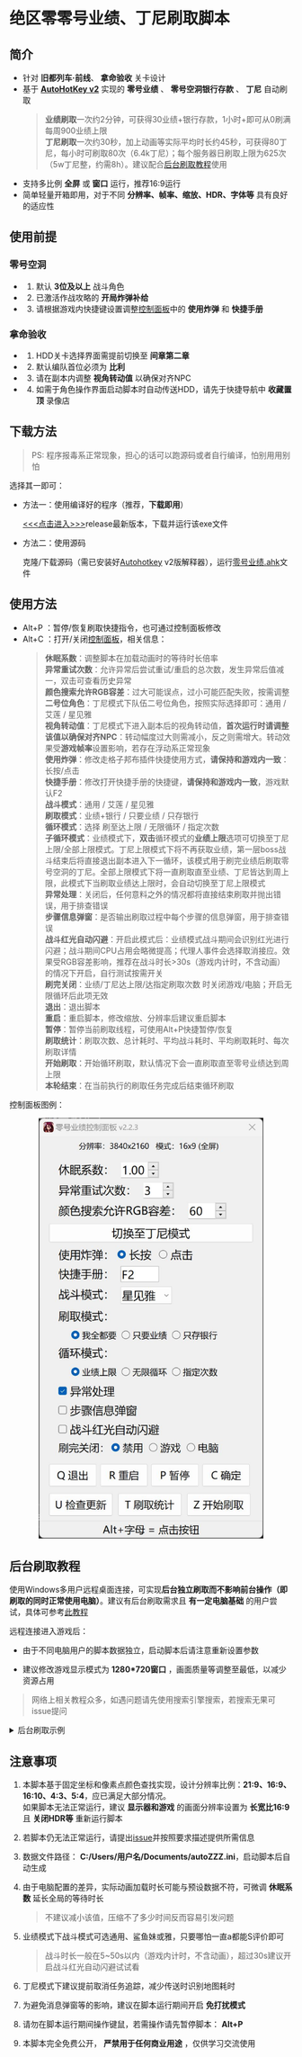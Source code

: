 # 绝区零零号业绩、丁尼刷取脚本

## 简介

- 针对 **旧都列车·前线**、 **拿命验收** 关卡设计
- 基于 [**AutoHotKey v2**](https://www.autohotkey.com) 实现的 **零号业绩** 、 **零号空洞银行存款** 、 **丁尼** 自动刷取
    > **业绩刷取**一次约2分钟，可获得30业绩+银行存款，1小时+即可从0刷满每周900业绩上限
    > <br>**丁尼刷取**一次约30秒，加上动画等实际平均时长约45秒，可获得80丁尼，每小时可刷取80次（6.4k丁尼）；每个服务器日刷取上限为625次（5w丁尼整，约需8h）。建议配合[后台刷取教程](#后台刷取教程)使用
- 支持多比例 **全屏** 或 **窗口** 运行，推荐16:9运行
- 简单轻量开箱即用，对于不同 **分辨率、帧率、缩放、HDR、字体等** 具有良好的适应性

## 使用前提

### 零号空洞

- 1. 默认 **3位及以上** 战斗角色
- 2. 已激活作战攻略的 **开局炸弹补给**
- 3. 请根据游戏内快捷键设置调整[控制面板](#使用方法)中的 **使用炸弹** 和 **快捷手册**

### 拿命验收

- 1. HDD关卡选择界面需提前切换至 **间章第二章**
- 2. 默认编队首位必须为 **比利**
- 3. 请在副本内调整 **视角转动值** 以确保对齐NPC
- 4. 如需于角色操作界面启动脚本时自动传送HDD，请先于快捷导航中 **收藏置顶** 录像店

## 下载方法

> PS: 程序报毒系正常现象，担心的话可以跑源码或者自行编译，怕别用用别怕

选择其一即可：

- 方法一：使用编译好的程序（推荐，**下载即用**）

    [<<<点击进入>>>](https://github.com/UCPr251/zzzAuto/releases/latest)release最新版本，下载并运行该exe文件

- 方法二：使用源码

    克隆/下载源码（需已安装好[Autohotkey](https://www.autohotkey.com) v2版解释器），运行[零号业绩.ahk](./零号业绩.ahk)文件

## 使用方法

- Alt+P ：暂停/恢复刷取快捷指令，也可通过控制面板修改
- Alt+C ：打开/关闭[控制面板](./控制面板.jpg)，相关信息：
    > **休眠系数**：调整脚本在加载动画时的等待时长倍率
    > <br>**异常重试次数**：允许异常后尝试重试/重启的总次数，发生异常后值减一，双击可查看历史异常
    > <br>**颜色搜索允许RGB容差**：过大可能误点，过小可能匹配失败，按需调整
    > <br>**二号位角色**：丁尼模式下队伍二号位角色，按照实际选择即可：通用 / 艾莲 / 星见雅
    > <br>**视角转动值**：丁尼模式下进入副本后的视角转动值，**首次运行时请调整该值以确保对齐NPC**：转动幅度过大则需减小，反之则需增大。转动效果受**游戏帧率**设置影响，若存在浮动系正常现象
    > <br>**使用炸弹**：修改走格子邦布插件快捷使用方式，**请保持和游戏内一致**：长按/点击
    > <br>**快捷手册**：修改打开快捷手册的快捷键，**请保持和游戏内一致**，游戏默认F2
    > <br>**战斗模式**：通用 / 艾莲 / 星见雅
    > <br>**刷取模式**：业绩+银行 / 只要业绩 / 只存银行
    > <br>**循环模式**：选择 刷至达上限 / 无限循环 / 指定次数
    > <br>**子循环模式**：业绩模式下，**双击**循环模式的**业绩上限**选项可切换至丁尼上限/全部上限模式。丁尼上限模式下将不再获取业绩，第一层boss战斗结束后将直接退出副本进入下一循环，该模式用于刷完业绩后刷取零号空洞的丁尼。全部上限模式下将一直刷取直至业绩、丁尼皆达到周上限，此模式下当刷取业绩达上限时，会自动切换至丁尼上限模式
    > <br>**异常处理**：关闭后，任何意料之外的情况都将直接结束刷取并抛出错误，用于排查错误
    > <br>**步骤信息弹窗**：是否输出刷取过程中每个步骤的信息弹窗，用于排查错误
    > <br>**战斗红光自动闪避**：开启此模式后：业绩模式战斗期间会识别红光进行闪避；战斗期间CPU占用会略微提高；代理人事件会选择取消接应。效果受RGB容差影响，推荐在战斗时长>30s（游戏内计时，不含动画）的情况下开启，自行测试按需开关
    > <br>**刷完关闭**：业绩/丁尼达上限/达指定刷取次数 时关闭游戏/电脑；开启无限循环后此项无效
    > <br>**退出**：退出脚本
    > <br>**重启**：重启脚本，修改缩放、分辨率后建议重启脚本
    > <br>**暂停**：暂停当前刷取线程，可使用Alt+P快捷暂停/恢复
    > <br>**刷取统计**：刷取次数、总计耗时、平均战斗耗时、平均刷取耗时、每次刷取详情
    > <br>**开始刷取**：开始循环刷取，默认情况下会一直刷取直至零号业绩达到周上限
    > <br>**本轮结束**：在当前执行的刷取任务完成后结束循环刷取

控制面板图例：

<p align="center">
    <img width="400" src="控制面板.jpg" title="控制面板">
</p>

## 后台刷取教程

使用Windows多用户远程桌面连接，可实现**后台独立刷取而不影响前台操作（即刷取的同时正常使用电脑）**。建议有后台刷取需求且 **有一定电脑基础** 的用户尝试，具体可参考[此教程](https://github.com/sMythicalBird/ZenlessZoneZero-Auto/wiki/Windows%E5%A4%9A%E7%94%A8%E6%88%B7%E5%90%8C%E6%97%B6%E8%BF%9C%E7%A8%8B%E6%9C%AC%E5%9C%B0%E6%A1%8C%E9%9D%A2)

远程连接进入游戏后：

- 由于不同电脑用户的脚本数据独立，启动脚本后请注意重新设置参数

- 建议修改游戏显示模式为 **1280*720窗口** ，画面质量等调整至最低，以减少资源占用

> 网络上相关教程众多，如遇问题请先使用搜索引擎搜索，若搜索无果可issue提问

<details>
<summary>后台刷取示例</summary>

<p align="center">
    <img src="后台刷取示例.jpg" title="后台刷取示例">
</p>

</details>

## 注意事项

1. 本脚本基于固定坐标和像素点颜色查找实现，设计分辨率比例：**21:9、16:9、16:10、4:3、5:4**，应已满足大部分情况。
<br>如果脚本无法正常运行，建议 **显示器和游戏** 的画面分辨率设置为 **长宽比16:9** 且 **关闭HDR等** 重新运行脚本

2. 若脚本仍无法正常运行，请提出[issue](https://github.com/UCPr251/zzzAuto/issues/new?template=bug.yml)并按照要求描述提供所需信息

3. 数据文件路径： **C:/Users/用户名/Documents/autoZZZ.ini**，启动脚本后自动生成

4. 由于电脑配置的差异，实际动画加载时长可能与预设数据不符，可微调 **休眠系数** 延长全局的等待时长
    > 不建议减小该值，压缩不了多少时间反而容易引发问题

5. 业绩模式下战斗模式可选通用、鲨鱼妹或雅，只要哪怕一直a都能S评价即可
    > 战斗时长一般在5~50s以内（游戏内计时，不含动画），超过30s建议开启战斗红光自动闪避试试看

6. 丁尼模式下建议提前取消任务追踪，减少传送时识别地图耗时

7. 为避免消息弹窗等的影响，建议在脚本运行期间开启 **免打扰模式**

8. 请勿在脚本运行期间操作键鼠，若需操作请先暂停脚本： **Alt+P**

9. 本脚本完全免费公开， **严禁用于任何商业用途** ，仅供学习交流使用
